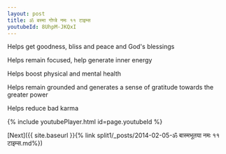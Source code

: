 ```yaml
---
layout: post
title: ॐ बस्मा गोप्त्रे नमः ११ टाइम्स
youtubeId: 8UhpM-JKQxI
---
```

 
 
Helps get goodness, bliss and peace and God's blessings
 
Helps remain focused, help generate inner energy 
 
Helps boost physical and mental health 
 
Helps remain grounded and generates a sense of gratitude towards the greater power 
 
Helps reduce bad karma
 
 
 
 


{% include youtubePlayer.html id=page.youtubeId %}
 
[Next]({{ site.baseurl }}{% link  split1/_posts/2014-02-05-ॐ बास्मभूतया नमः ११ टाइम्स.md%})
 
